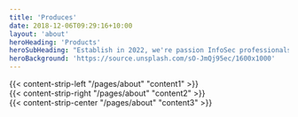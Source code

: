 ```yaml
---
title: 'Produces'
date: 2018-12-06T09:29:16+10:00
layout: 'about'
heroHeading: 'Products'
heroSubHeading: "Establish in 2022, we're passion InfoSec professionals."
heroBackground: 'https://source.unsplash.com/sO-JmQj95ec/1600x1000'
---
```


<div>
{{< content-strip-left "/pages/about" "content1" >}}
</div>
<div>
{{< content-strip-right "/pages/about" "content2" >}}
</div>
<div>
{{< content-strip-center "/pages/about" "content3" >}}
</div>

